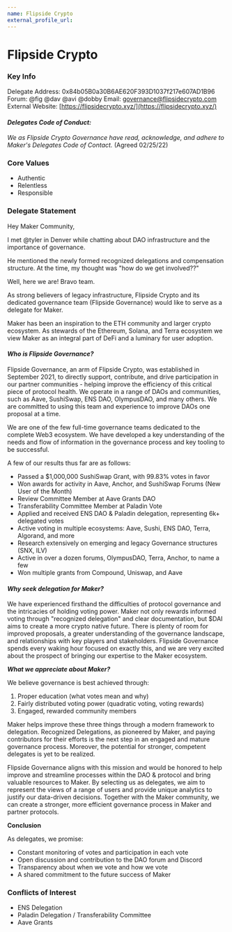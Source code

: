 ```yaml
---
name: Flipside Crypto
external_profile_url:
---
```


# Flipside Crypto

### Key Info


Delegate Address: 0x84b05B0a30B6AE620F393D1037f217e607AD1B96
Forum: @fig @dav @avi @dobby 
Email: [governance@flipsidecrypto.com](mailto:governance@flipsidecrypto.com)
External Website: [https://flipsidecrypto.xyz/](https://flipsidecrypto.xyz/)

#### *Delegates Code of Conduct:* 
 *We as Flipside Crypto Governance have read, acknowledge, and adhere to Maker's Delegates Code of Contact.* (Agreed 02/25/22) 

### Core Values

* Authentic 
* Relentless
* Responsible

### Delegate Statement

Hey Maker Community,

I met @tyler in Denver while chatting about DAO infrastructure and the importance of governance.

He mentioned the newly formed recognized delegations and compensation structure. At the time, my thought was "how do we get involved??"

Well, here we are! Bravo team.

As strong believers of legacy infrastructure, Flipside Crypto and its dedicated governance team (Flipside Governance) would like to serve as a delegate for Maker.

Maker has been an inspiration to the ETH community and larger crypto ecosystem. As stewards of the Ethereum, Solana, and Terra ecosystem we view Maker as an integral part of DeFi and a luminary for user adoption.

#### *Who is Flipside Governance?*

Flipside Governance, an arm of Flipside Crypto, was established in September 2021, to directly support, contribute, and drive participation in our partner communities - helping improve the efficiency of this critical piece of protocol health. We operate in a range of DAOs and communities, such as Aave, SushiSwap, ENS DAO, OlympusDAO, and many others. We are committed to using this team and experience to improve DAOs one proposal at a time.

We are one of the few full-time governance teams dedicated to the complete Web3 ecosystem. We have developed a key understanding of the needs and flow of information in the governance process and key tooling to be successful.

A few of our results thus far are as follows:
 
* Passed a $1,000,000 SushiSwap Grant, with 99.83% votes in favor
* Won awards for activity in Aave, Anchor, and SushiSwap Forums (New User of the Month)
* Review Committee Member at Aave Grants DAO
* Transferability Committee Member at Paladin Vote
* Applied and received ENS DAO & Paladin delegation, representing 6k+ delegated votes
* Active voting in multiple ecosystems: Aave, Sushi, ENS DAO, Terra, Algorand, and more
* Research extensively on emerging and legacy Governance structures (SNX, ILV)
* Active in over a dozen forums, OlympusDAO, Terra, Anchor, to name a few
* Won multiple grants from Compound, Uniswap, and Aave

#### *Why seek delegation for Maker?*

We have experienced firsthand the difficulties of protocol governance and the intricacies of holding voting power. Maker not only rewards informed voting through "recognized delegation" and clear documentation, but $DAI aims to create a more crypto native future. There is plenty of room for improved proposals, a greater understanding of the governance landscape, and relationships with key players and stakeholders. Flipside Governance spends every waking hour focused on exactly this, and we are very excited about the prospect of bringing our expertise to the Maker ecosystem.

***What we appreciate about Maker?***

We believe governance is best achieved through:

1. Proper education (what votes mean and why)
2. Fairly distributed voting power (quadratic voting, voting rewards)
3. Engaged, rewarded community members

Maker helps improve these three things through a modern framework to delegation. Recognized Delegations, as pioneered by Maker, and paying contributors for their efforts is the next step in an engaged and mature governance process. Moreover, the potential for stronger, competent delegates is yet to be realized.

Flipside Governance aligns with this mission and would be honored to help improve and streamline processes within the DAO & protocol and bring valuable resources to Maker. By selecting us as delegates, we aim to represent the views of a range of users and provide unique analytics to justify our data-driven decisions. Together with the Maker community, we can create a stronger, more efficient governance process in Maker and partner protocols.

**Conclusion**

As delegates, we promise:

* Constant monitoring of votes and participation in each vote
* Open discussion and contribution to the DAO forum and Discord
* Transparency about when we vote and how we vote
* A shared commitment to the future success of Maker




### Conflicts of Interest


* ENS Delegation
* Paladin Delegation / Transferability Committee
* Aave Grants
